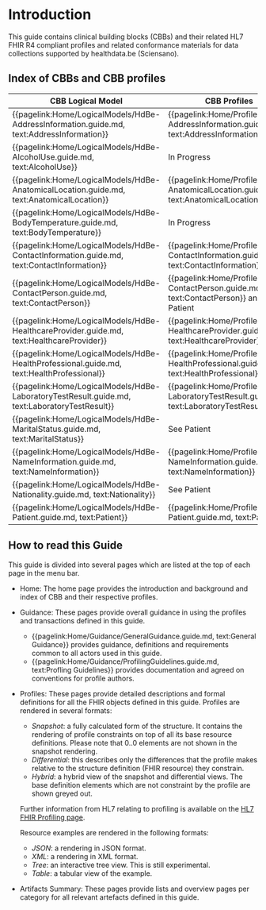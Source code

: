 # Introduction

This guide contains clinical building blocks (CBBs) and their related HL7 FHIR R4 compliant profiles and related conformance materials for data collections supported by healthdata.be (Sciensano).

## Index of CBBs and CBB profiles

| **CBB Logical Model** | **CBB Profiles** |  
|---|---|
| {{pagelink:Home/LogicalModels/HdBe-AddressInformation.guide.md, text:AddressInformation}} | {{pagelink:Home/Profiles/HdBe-AddressInformation.guide.md, text:AddressInformation}} | 
| {{pagelink:Home/LogicalModels/HdBe-AlcoholUse.guide.md, text:AlcoholUse}} | In Progress | 
| {{pagelink:Home/LogicalModels/HdBe-AnatomicalLocation.guide.md, text:AnatomicalLocation}} | {{pagelink:Home/Profiles/HdBe-AnatomicalLocation.guide.md, text:AnatomicalLocation}} | 
| {{pagelink:Home/LogicalModels/HdBe-BodyTemperature.guide.md, text:BodyTemperature}} | In Progress | 
| {{pagelink:Home/LogicalModels/HdBe-ContactInformation.guide.md, text:ContactInformation}} | {{pagelink:Home/Profiles/HdBe-ContactInformation.guide.md, text:ContactInformation}}| 
| {{pagelink:Home/LogicalModels/HdBe-ContactPerson.guide.md, text:ContactPerson}} | {{pagelink:Home/Profiles/HdBe-ContactPerson.guide.md, text:ContactPerson}} and Patient   | 
| {{pagelink:Home/LogicalModels/HdBe-HealthcareProvider.guide.md, text:HealthcareProvider}} | {{pagelink:Home/Profiles/HdBe-HealthcareProvider.guide.md, text:HealthcareProvider}} | 
| {{pagelink:Home/LogicalModels/HdBe-HealthProfessional.guide.md, text:HealthProfessional}} | {{pagelink:Home/Profiles/HdBe-HealthProfessional.guide.md, text:HealthProfessional}} | 
| {{pagelink:Home/LogicalModels/HdBe-LaboratoryTestResult.guide.md, text:LaboratoryTestResult}} | {{pagelink:Home/Profiles/HdBe-LaboratoryTestResult.guide.md, text:LaboratoryTestResult}} | 
| {{pagelink:Home/LogicalModels/HdBe-MaritalStatus.guide.md, text:MaritalStatus}} | See Patient |
| {{pagelink:Home/LogicalModels/HdBe-NameInformation.guide.md, text:NameInformation}} | {{pagelink:Home/Profiles/HdBe-NameInformation.guide.md, text:NameInformation}} | 
| {{pagelink:Home/LogicalModels/HdBe-Nationality.guide.md, text:Nationality}} | See Patient | 
| {{pagelink:Home/LogicalModels/HdBe-Patient.guide.md, text:Patient}} | {{pagelink:Home/Profiles/HdBe-Patient.guide.md, text:Patient}} | 

## How to read this Guide
This guide is divided into several pages which are listed at the top of each page in the menu bar.

- Home: The home page provides the introduction and background and index of CBB and their respective profiles.
- Guidance: These pages provide overall guidance in using the profiles and transactions defined in this guide.
    - {{pagelink:Home/Guidance/GeneralGuidance.guide.md, text:General Guidance}} provides guidance, definitions and requirements common to all actors used in this guide.
    - {{pagelink:Home/Guidance/ProfilingGuidelines.guide.md, text:Profling Guidelines}} provides documentation and agreed on conventions for profile authors.
- Profiles: These pages provide detailed descriptions and formal definitions for all the FHIR objects defined in this guide. Profiles are rendered in several formats:
    - _Snapshot_: a fully calculated form of the structure. It contains the rendering of profile constraints on top of all its base resource definitions. Please note that 0..0 elements are not shown in the snapshot rendering. 
    - _Differential_: this describes only the differences that the profile makes relative to the structure definition (FHIR resource) they constrain.
    - _Hybrid_: a hybrid view of the snapshot and differential views. The base definition elements which are not constraint by the profile are shown greyed out. 

    Further information from HL7 relating to profiling is available on the [HL7 FHIR Profiling page](http://hl7.org/fhir/R4/profiling.html).

    Resource examples are rendered in the following formats:
    - _JSON_: a rendering in JSON format.
    - _XML_: a rendering in XML format.
    - _Tree_: an interactive tree view. This is still experimental.  
    - _Table_: a tabular view of the example.
- Artifacts Summary: These pages provide lists and overview pages per category for all relevant artefacts defined in this guide.

